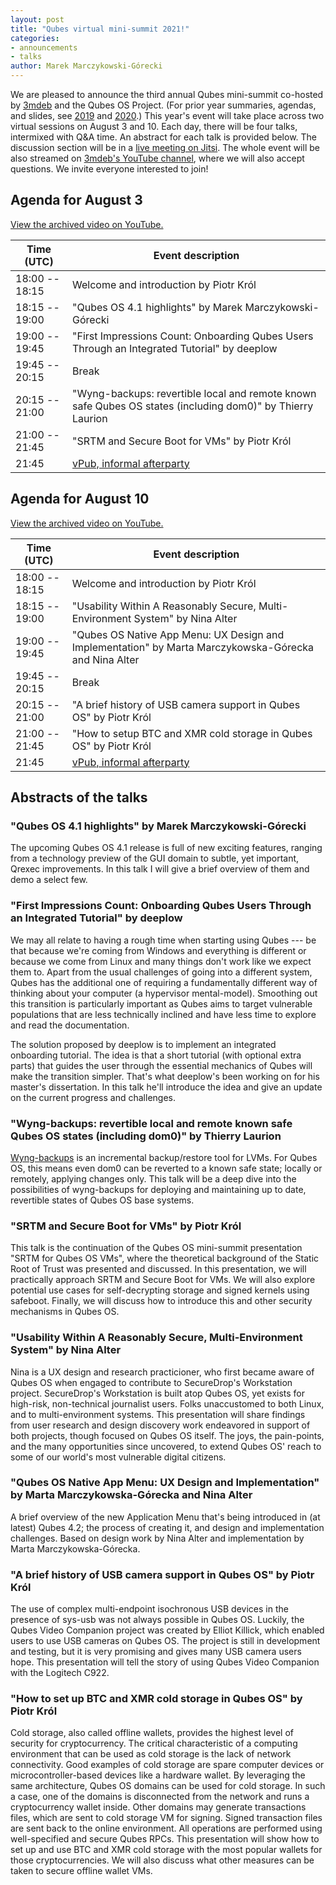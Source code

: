```yaml
---
layout: post
title: "Qubes virtual mini-summit 2021!"
categories:
- announcements
- talks
author: Marek Marczykowski-Górecki
---
```


We are pleased to announce the third annual Qubes mini-summit co-hosted by
[3mdeb](https://3mdeb.com/) and the Qubes OS Project. (For prior year
summaries, agendas, and slides, see
[2019](https://3mdeb.com/events/#Qubes-OS-and-3mdeb-minisummit) and
[2020](https://3mdeb.com/events/#Qubes-OS-and-3mdeb-minisummit2020).) This
year's event will take place across two virtual sessions on August 3 and 10.
Each day, there will be four talks, intermixed with Q&A time. An abstract for
each talk is provided below.  The discussion section will be in a [live meeting
on Jitsi](https://vpub.3mdeb.com/vPub-Qubes-OS-3mdeb-mini-summit-2021).  The
whole event will be also streamed on [3mdeb's YouTube
channel](https://www.youtube.com/channel/UC_djHbyjuJvhVjfT18nyqmQ), where we
will also accept questions. We invite everyone interested to join!

## Agenda for August 3

[View the archived video on YouTube.](https://www.youtube.com/watch?v=y3V_V0Vllas)

| Time (UTC)     | Event description
| -------------- | ----------------- 
| 18:00 -- 18:15 | Welcome and introduction by Piotr Król
| 18:15 -- 19:00 | "Qubes OS 4.1 highlights" by Marek Marczykowski-Górecki
| 19:00 -- 19:45 | "First Impressions Count: Onboarding Qubes Users Through an Integrated Tutorial" by deeplow
| 19:45 -- 20:15 | Break
| 20:15 -- 21:00 | "Wyng-backups: revertible local and remote known safe Qubes OS states (including dom0)" by Thierry Laurion
| 21:00 -- 21:45 | "SRTM and Secure Boot for VMs" by Piotr Król
| 21:45          | [vPub, informal afterparty](https://vpub.3mdeb.com/vPub-Qubes-OS-3mdeb-mini-summit-2021)

## Agenda for August 10

[View the archived video on YouTube.](https://www.youtube.com/watch?v=KdDr6TiqF0k)

| Time (UTC)     | Event description
| -------------- | ----------------- 
| 18:00 -- 18:15 | Welcome and introduction by Piotr Król
| 18:15 -- 19:00 | "Usability Within A Reasonably Secure, Multi-Environment System" by Nina Alter
| 19:00 -- 19:45 | "Qubes OS Native App Menu: UX Design and Implementation" by Marta Marczykowska-Górecka and Nina Alter
| 19:45 -- 20:15 | Break
| 20:15 -- 21:00 | "A brief history of USB camera support in Qubes OS" by Piotr Król
| 21:00 -- 21:45 | "How to setup BTC and XMR cold storage in Qubes OS" by Piotr Król
| 21:45          | [vPub, informal afterparty](https://vpub.3mdeb.com/vPub-Qubes-OS-3mdeb-mini-summit-2021)

## Abstracts of the talks

### "Qubes OS 4.1 highlights" by Marek Marczykowski-Górecki

The upcoming Qubes OS 4.1 release is full of new exciting features, ranging
from a technology preview of the GUI domain to subtle, yet important, Qrexec
improvements. In this talk I will give a brief overview of them and demo a
select few.

### "First Impressions Count: Onboarding Qubes Users Through an Integrated Tutorial" by deeplow

We may all relate to having a rough time when starting using Qubes --- be that
because we're coming from Windows and everything is different or because we
come from Linux and many things don't work like we expect them to. Apart from
the usual challenges of going into a different system, Qubes has the additional
one of requiring a fundamentally different way of thinking about your computer
(a hypervisor mental-model). Smoothing out this transition is particularly
important as Qubes aims to target vulnerable populations that are less
technically inclined and have less time to explore and read the documentation.

The solution proposed by deeplow is to implement an integrated onboarding
tutorial. The idea is that a short tutorial (with optional extra parts) that
guides the user through the essential mechanics of Qubes will make the
transition simpler. That's what deeplow's been working on for his master's
dissertation. In this talk he'll introduce the idea and give an update on the
current progress and challenges.

### "Wyng-backups: revertible local and remote known safe Qubes OS states (including dom0)" by Thierry Laurion

[Wyng-backups](https://github.com/tasket/wyng-backup) is an incremental
backup/restore tool for LVMs. For Qubes OS, this means even dom0 can be
reverted to a known safe state; locally or remotely, applying changes only.
This talk will be a deep dive into the possibilities of wyng-backups for
deploying and maintaining up to date, revertible states of Qubes OS base
systems.

### "SRTM and Secure Boot for VMs" by Piotr Król

This talk is the continuation of the Qubes OS mini-summit presentation "SRTM
for Qubes OS VMs", where the theoretical background of the Static Root of Trust
was presented and discussed. In this presentation, we will practically approach
SRTM and Secure Boot for VMs. We will also explore potential use cases for
self-decrypting storage and signed kernels using safeboot. Finally, we will
discuss how to introduce this and other security mechanisms in Qubes OS.

### "Usability Within A Reasonably Secure, Multi-Environment System" by Nina Alter

Nina is a UX design and research practicioner, who first became aware of Qubes OS when 
engaged to contribute to SecureDrop's Workstation project. SecureDrop's Workstation 
is built atop Qubes OS, yet exists for high-risk, non-technical journalist users. 
Folks unaccustomed to both Linux, and to multi-environment systems. This presentation 
will share findings from user research and design discovery work endeavored in support 
of both projects, though focused on Qubes OS itself. The joys, the pain-points, and the 
many opportunities since uncovered, to extend Qubes OS' reach to some of our world's 
most vulnerable digital citizens.

### "Qubes OS Native App Menu: UX Design and Implementation" by Marta Marczykowska-Górecka and Nina Alter

A brief overview of the new Application Menu that's being introduced in (at
latest) Qubes 4.2; the process of creating it, and design and implementation
challenges. Based on design work by Nina Alter and implementation by Marta
Marczykowska-Górecka.

### "A brief history of USB camera support in Qubes OS" by Piotr Król

The use of complex multi-endpoint isochronous USB devices in the presence of
sys-usb was not always possible in Qubes OS. Luckily, the Qubes Video Companion
project was created by Elliot Killick, which enabled users to use USB cameras
on Qubes OS. The project is still in development and testing, but it is very
promising and gives many USB camera users hope. This presentation will tell the
story of using Qubes Video Companion with the Logitech C922.

### "How to set up BTC and XMR cold storage in Qubes OS" by Piotr Król

Cold storage, also called offline wallets, provides the highest level of
security for cryptocurrency. The critical characteristic of a computing
environment that can be used as cold storage is the lack of network
connectivity. Good examples of cold storage are spare computer devices or
microcontroller-based devices like a hardware wallet. By leveraging the same
architecture, Qubes OS domains can be used for cold storage. In such a case,
one of the domains is disconnected from the network and runs a cryptocurrency
wallet inside. Other domains may generate transactions files, which are sent to
cold storage VM for signing. Signed transaction files are sent back to the
online environment. All operations are performed using well-specified and
secure Qubes RPCs. This presentation will show how to set up and use BTC and
XMR cold storage with the most popular wallets for those cryptocurrencies. We
will also discuss what other measures can be taken to secure offline wallet
VMs.
